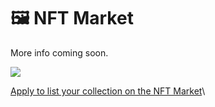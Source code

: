 # 🖼 NFT Market

More info coming soon.

![](../.gitbook/assets/screen-shot-2021-09-29-at-21.11.40.png)

[Apply to list your collection on the NFT Market](../contact-us/nft-market-applications.md)\
